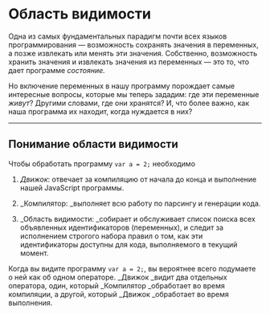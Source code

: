 # Область видимости

Одна из самых фундаментальных парадигм почти всех языков программирования — возможность сохранять значения в переменных, а позже извлекать или менять эти значения. Собственно, возможность хранить значения и извлекать значения из переменных — это то, что дает программе _состояние._

Но включение переменных в нашу программу порождает самые интересные вопросы, которые мы теперь зададим: где эти переменные _живут_? Другими словами, где они хранятся? И, что более важно, как наша программа их находит, когда нуждается в них?

---

## Понимание области видимости

Чтобы обработать программу `var a = 2;`  необходимо

1. _Движок_: отвечает за компиляцию от начала до конца и выполнение нашей JavaScript программы.

2. _Компилятор: _выполняет всю работу по парсингу и генерации кода.

3. _Область видимости: _собирает и обслуживает список поиска всех объявленных идентификаторов \(переменных\), и следит за исполнением строгого набора правил о том, как эти идентификаторы доступны для кода, выполняемого в текущий момент.

Когда вы видите программу `var a = 2;`, вы вероятнее всего подумаете о ней как об одном операторе. _Движок _видит два отдельных оператора, один, который _Компилятор _обработает во время компиляции, а другой, который _Движок _обработает во время выполнения.



